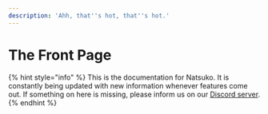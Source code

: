 ```yaml
---
description: 'Ahh, that''s hot, that''s hot.'
---
```


# The Front Page

{% hint style="info" %}
This is the documentation for Natsuko. It is constantly being updated with new information whenever features come out. If something on here is missing, please inform us on our [Discord server](https://discord.gg/M3vHYSq).
{% endhint %}







